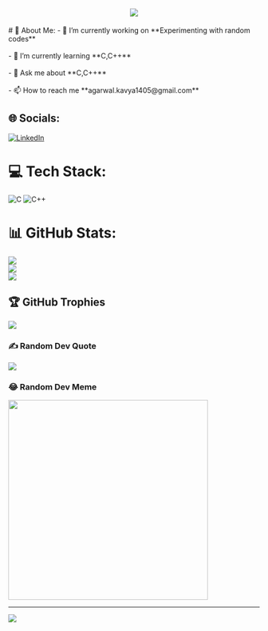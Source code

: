 <h1 align="center">
    <img src="https://readme-typing-svg.herokuapp.com/?font=Righteous&size=35&center=true&vCenter=true&width=500&height=70&duration=4000&lines=Hi+There!+👋;+I'm+Kavya+Agarwal!;" />
</h1>
# 💫 About Me:
- 🔭 I’m currently working on **Experimenting with random codes**<br><br>- 🌱 I’m currently learning **C,C++**<br><br>- 💬 Ask me about **C,C++**<br><br>- 📫 How to reach me **agarwal.kavya1405@gmail.com**


## 🌐 Socials:
[![LinkedIn](https://img.shields.io/badge/LinkedIn-%230077B5.svg?logo=linkedin&logoColor=white)](https://linkedin.com/in/kavyaagarwal1405) 

# 💻 Tech Stack:
![C](https://img.shields.io/badge/c-%2300599C.svg?style=for-the-badge&logo=c&logoColor=white) ![C++](https://img.shields.io/badge/c++-%2300599C.svg?style=for-the-badge&logo=c%2B%2B&logoColor=white)
# 📊 GitHub Stats:
![](https://github-readme-stats.vercel.app/api?username=Kavya879&theme=gotham&hide_border=true&include_all_commits=false&count_private=true)<br/>
![](https://github-readme-streak-stats.herokuapp.com/?user=Kavya879&theme=gotham&hide_border=true)<br/>
![](https://github-readme-stats.vercel.app/api/top-langs/?username=Kavya879&theme=gotham&hide_border=true&include_all_commits=false&count_private=true&layout=compact)

## 🏆 GitHub Trophies
![](https://github-profile-trophy.vercel.app/?username=Kavya879&theme=discord&no-frame=true&no-bg=false&margin-w=4)

### ✍️ Random Dev Quote
![](https://quotes-github-readme.vercel.app/api?type=horizontal&theme=dark)

### 😂 Random Dev Meme
<img src='https://randommeme-five.vercel.app/' style="height: 400px;"/>

---
[![](https://visitcount.itsvg.in/api?id=Kavya879&icon=1&color=0)](https://visitcount.itsvg.in)

<!-- Proudly created with GPRM ( https://gprm.itsvg.in ) -->
